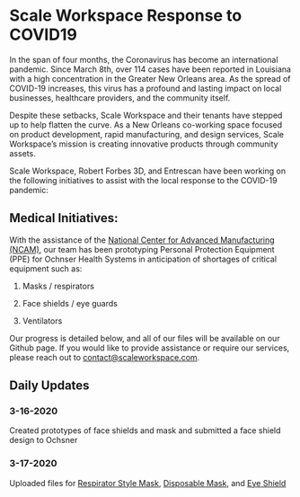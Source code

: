 # Scale Workspace Response to COVID19
In the span of four months, the Coronavirus has become an international pandemic. Since March 8th, over 114 cases have been reported in Louisiana with a high concentration in the Greater New Orleans area. As the spread of COVID-19 increases, this virus has a profound and lasting impact on local businesses, healthcare providers, and the community itself.

Despite these setbacks, Scale Workspace and their tenants have stepped up to help flatten the curve. As a New Orleans co-working space focused on product development, rapid manufacturing, and design services, Scale Workspace’s mission is creating innovative products through community assets.

Scale Workspace, Robert Forbes 3D, and Entrescan have been working on the following initiatives to assist with the local response to the COVID-19 pandemic:

## Medical Initiatives:
With the assistance of the [National Center for Advanced Manufacturing (NCAM)](https://lsu.edu/ncam/), our team has been prototyping Personal Protection Equipment (PPE) for Ochnser Health Systems in anticipation of shortages of critical equipment such as:

1) Masks / respirators

2) Face shields / eye guards

3) Ventilators

Our progress is detailed below, and all of our files will be available on our Github page. If you would like to provide assistance or require our services, please reach out to contact@scaleworkspace.com. 
 

## Daily Updates
### 3-16-2020 
Created prototypes of face shields and mask and submitted a face shield design to Ochsner

### 3-17-2020
Uploaded files for [Respirator Style Mask](https://github.com/scaleworkspace/covid19/blob/master/Disposable%20Mask.zip?raw=true), [Disposable Mask](https://github.com/scaleworkspace/covid19/blob/master/Disposable%20Mask.zip?raw=true), and [Eye Shield](https://github.com/scaleworkspace/covid19/blob/master/Eye%20Shield.zip?raw=true)


